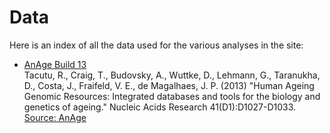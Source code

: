 # Data

Here is an index of all the data used for the various analyses in the site:

- [AnAge Build 13][]  
Tacutu, R., Craig, T., Budovsky, A., Wuttke, D., Lehmann, G., Taranukha, D., Costa, J., Fraifeld, V. E., de Magalhaes, J. P. (2013) "Human Ageing Genomic Resources: Integrated databases and tools for the biology and genetics of ageing." Nucleic Acids Research 41(D1):D1027-D1033.
[Source: AnAge]

[AnAge Build 13]: ./anage_data.txt
[Source: AnAge]: http://genomics.senescence.info/species/
